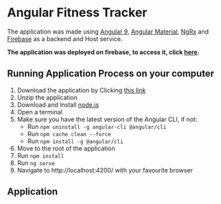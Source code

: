 # Angular Fitness Tracker

The application was made using [Angular 9](https://angular.io/), [Angular Material](https://material.angular.io/), [NgRx](https://ngrx.io/) and [Firebase](https://firebase.google.com/) as a backend and Host service.

**The application was deployed on firebase, to access it, click [here](https://angular-fitness-f641e.web.app/).**

## Running Application Process on your computer

1. Download the application by Clicking [this link](https://github.com/gaetanBloch/angular-project/archive/master.zip)
2. Unzip the application
3. Download and Install [node.js](https://nodejs.org/en/download/) 
4. Open a terminal
5. Make sure you have the latest version of the Angular CLI, if not:
    - Run `npm uninstall -g angular-cli @angular/cli`
    - Run `npm cache clean --force`
    - Run  `npm install -g @angular/cli`
6. Move to the root of the application
7. Run `npm install`
8. Run `ng serve`
9. Navigate to http://localhost:4200/ with your favourite browser

## Application
